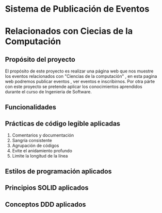 # Sistema de Publicación de Eventos 
# Relacionados con Ciecias de la Computación

## Propósito del proyecto

El propósito de este proyecto es realizar una página web que nos muestre los
eventos relacionados con "Ciencias de la computación" , en esta pagina web podremos publicar eventos 
, ver eventos e inscribirnos. Por otra párte con este proyecto se pretende aplicar los conocimientos aprendidos
durante el curso de Ingenieria de Software.

## Funcionalidades

## Prácticas de código legible aplicadas

1. Comentarios y documentación 
2. Sangría consistente
3. Agrupación de códigos
4. Evite el anidamiento profundo
5. Limite la longitud de la línea


## Estilos de programación aplicados


## Principios SOLID aplicados

## Conceptos DDD aplicados 
